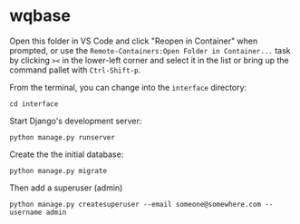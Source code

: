 # wqbase

Open this folder in VS Code and click "Reopen in Container" when prompted, or use the `Remote-Containers:Open Folder in Container...` task by clicking `><` in the lower-left corner and select it in the list or bring up the command pallet with `Ctrl-Shift-p`.

From the terminal, you can change into the `interface` directory: 

    cd interface

Start Django's development server:

    python manage.py runserver

Create the the initial database:

    python manage.py migrate

Then add a superuser (admin)

    python manage.py createsuperuser --email someone@somewhere.com --username admin

